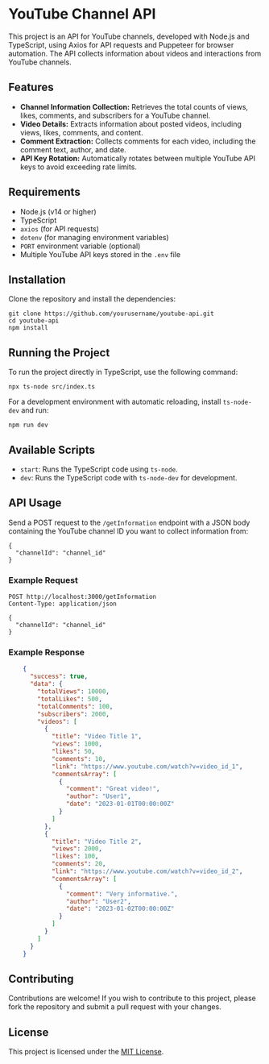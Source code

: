 YouTube Channel API
===================

This project is an API for YouTube channels, developed with Node.js and TypeScript, using Axios for API requests and Puppeteer for browser automation. The API collects information about videos and interactions from YouTube channels.

Features
--------

*   **Channel Information Collection:** Retrieves the total counts of views, likes, comments, and subscribers for a YouTube channel.
*   **Video Details:** Extracts information about posted videos, including views, likes, comments, and content.
*   **Comment Extraction:** Collects comments for each video, including the comment text, author, and date.
*   **API Key Rotation:** Automatically rotates between multiple YouTube API keys to avoid exceeding rate limits.

Requirements
------------

*   Node.js (v14 or higher)
*   TypeScript
*   `axios` (for API requests)
*   `dotenv` (for managing environment variables)
*   `PORT` environment variable (optional)
*   Multiple YouTube API keys stored in the `.env` file

Installation
------------

Clone the repository and install the dependencies:

    git clone https://github.com/yourusername/youtube-api.git
    cd youtube-api
    npm install

Running the Project
-------------------

To run the project directly in TypeScript, use the following command:

    npx ts-node src/index.ts

For a development environment with automatic reloading, install `ts-node-dev` and run:

    npm run dev

Available Scripts
-----------------

*   `start`: Runs the TypeScript code using `ts-node`.
*   `dev`: Runs the TypeScript code with `ts-node-dev` for development.

API Usage
---------

Send a POST request to the `/getInformation` endpoint with a JSON body containing the YouTube channel ID you want to collect information from:

    {
      "channelId": "channel_id"
    }

### Example Request

    POST http://localhost:3000/getInformation
    Content-Type: application/json
    
    {
      "channelId": "channel_id"
    }

### Example Response

```json
    {
      "success": true,
      "data": {
        "totalViews": 10000,
        "totalLikes": 500,
        "totalComments": 100,
        "subscribers": 2000,
        "videos": [
          {
            "title": "Video Title 1",
            "views": 1000,
            "likes": 50,
            "comments": 10,
            "link": "https://www.youtube.com/watch?v=video_id_1",
            "commentsArray": [
              {
                "comment": "Great video!",
                "author": "User1",
                "date": "2023-01-01T00:00:00Z"
              }
            ]
          },
          {
            "title": "Video Title 2",
            "views": 2000,
            "likes": 100,
            "comments": 20,
            "link": "https://www.youtube.com/watch?v=video_id_2",
            "commentsArray": [
              {
                "comment": "Very informative.",
                "author": "User2",
                "date": "2023-01-02T00:00:00Z"
              }
            ]
          }
        ]
      }
    }
```

Contributing
------------

Contributions are welcome! If you wish to contribute to this project, please fork the repository and submit a pull request with your changes.

License
-------

This project is licensed under the [MIT License](LICENSE).